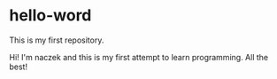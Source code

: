 # hello-word
This is my first repository.

Hi!
I'm naczek and this is my first attempt to learn programming.
All the best!
